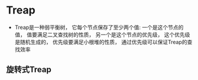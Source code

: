 # Treap

- Treap是一种弱平衡树， 它每个节点保存了至少两个值: 一个是这个节点的值， 值要满足二叉查找树的性质， 另一个是这个节点的优先级， 这个优先级是随机生成的， 优先级要满足小根堆的性质， 通过优先级可以保证Treap的查找效率



## 旋转式Treap